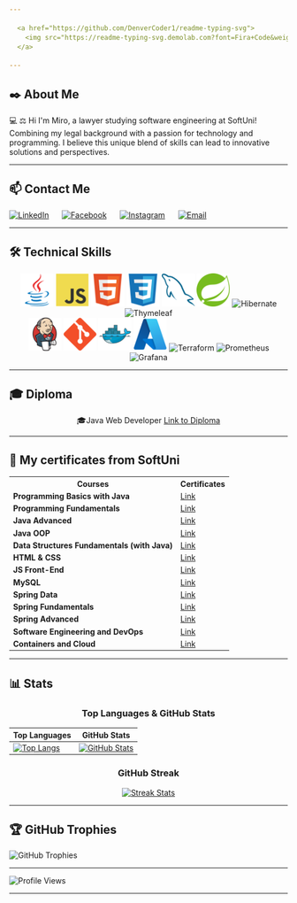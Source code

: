 ```yaml
---
 
  <a href="https://github.com/DenverCoder1/readme-typing-svg">
    <img src="https://readme-typing-svg.demolab.com?font=Fira+Code&weight=600&size=36&duration=6000&pause=1000&color=1A77F2&center=true&vCenter=true&width=1000&height=66&lines=Greetings+%F0%9F%91%8B+I'm+Miroslav+Nedev%21">
  </a>

---
```


## ✒️ About Me
💻 ⚖ Hi I'm Miro, a lawyer studying software engineering at SoftUni! Combining my legal background with a passion for technology and programming. I believe this unique blend of skills can lead to innovative solutions and perspectives.

---

## 📫 Contact Me

[![LinkedIn](https://img.icons8.com/color/48/000000/linkedin.png)](https://www.linkedin.com/in/miroslav-nedev-329045298)&nbsp;&nbsp;&nbsp;&nbsp;&nbsp;
[![Facebook](https://img.icons8.com/color/48/000000/facebook.png)](https://www.facebook.com/miroslav.nedev.96/)&nbsp;&nbsp;&nbsp;&nbsp;&nbsp;
[![Instagram](https://img.icons8.com/color/48/000000/instagram-new.png)](https://www.instagram.com/miroslav_nedev/)&nbsp;&nbsp;&nbsp;&nbsp;&nbsp;
[![Email](https://img.icons8.com/color/48/000000/email.png)](mailto:miroslav.en.nedev@gmail.com)&nbsp;&nbsp;&nbsp;&nbsp;&nbsp;

---

## 🛠️ Technical Skills
<div align="center">
  
  <img src="https://github.com/devicons/devicon/raw/v2.14.0/icons/java/java-original.svg" alt="Java" width="60" height="60">
  <img src="https://github.com/devicons/devicon/raw/v2.14.0/icons/javascript/javascript-original.svg" alt="JavaScript" width="60" height="60">
  <img src="https://github.com/devicons/devicon/raw/v2.14.0/icons/html5/html5-original.svg" alt="HTML" width="60" height="60">
  <img src="https://github.com/devicons/devicon/raw/v2.14.0/icons/css3/css3-original.svg" alt="CSS" width="60" height="60">
  <img src="https://github.com/devicons/devicon/raw/v2.14.0/icons/mysql/mysql-original.svg" alt="MySQL" width="60" height="60">
  <img src="https://github.com/devicons/devicon/raw/v2.14.0/icons/spring/spring-original.svg" alt="Spring" width="60" height="60">
  <img src="https://cdn.jsdelivr.net/gh/devicons/devicon/icons/hibernate/hibernate-original.svg" alt="Hibernate" width="60" height="60">
  <img src="https://www.thymeleaf.org/images/thymeleaf.png" alt="Thymeleaf" width="60" height="60">
  <br>
  <img src="https://github.com/devicons/devicon/raw/v2.14.0/icons/jenkins/jenkins-original.svg" alt="Jenkins" width="60" height="60">
  <img src="https://github.com/devicons/devicon/raw/v2.14.0/icons/git/git-original.svg" alt="Git" width="60" height="60">
  <img src="https://github.com/devicons/devicon/raw/v2.14.0/icons/docker/docker-original.svg" alt="Docker" width="60" height="60">
  <img src="https://github.com/devicons/devicon/raw/v2.14.0/icons/azure/azure-original.svg" alt="Azure" width="60" height="60">
  <img src="https://cdn.jsdelivr.net/gh/devicons/devicon/icons/terraform/terraform-original.svg" alt="Terraform" width="60" height="60">
  <img src="https://cdn.jsdelivr.net/gh/devicons/devicon/icons/prometheus/prometheus-original.svg" alt="Prometheus" width="60" height="60">
  <img src="https://cdn.jsdelivr.net/gh/devicons/devicon/icons/grafana/grafana-original.svg" alt="Grafana" width="60" height="60">
</div>

---

## 🎓 Diploma

 <div align="center">
 🎓Java Web Developer <a href="https://softuni.bg/certificates/details/229890/b7159eec">Link to Diploma</a>
</div>

---

## 📄 My certificates from SoftUni

<div align="center">

<table>
  <tr>
    <th>Courses</th>
    <th>Certificates</th>
  </tr>
  <tr>
    <td><b>Programming Basics with Java</b></td>
    <td><a href="https://softuni.bg/certificates/details/143565/8be11c3b">Link</a></td>
  </tr>
  <tr>
    <td><b>Programming Fundamentals</b></td>
    <td><a href="https://softuni.bg/certificates/details/167553/e33ce948">Link</a></td>
  </tr>
  <tr>
    <td><b>Java Advanced</b></td>
    <td><a href="https://softuni.bg/certificates/details/174490/fa6e2c97">Link</a></td>
  </tr>
  <tr>
    <td><b>Java OOP</b></td>
    <td><a href="https://softuni.bg/certificates/details/181384/8f2c8b6b">Link</a></td>
  </tr>
  <tr>
    <td><b>Data Structures Fundamentals (with Java)</b></td>
    <td><a href="https://softuni.bg/certificates/details/188062/d77d4f65">Link</a></td>
  </tr>
  <tr>
    <td><b>HTML & CSS</b></td>
    <td><a href="https://softuni.bg/certificates/details/190670/63b5b006">Link</a></td>
  </tr>
  <tr>
    <td><b>JS Front-End</b></td>
    <td><a href="https://softuni.bg/certificates/details/199089/a87c963e">Link</a></td>
  </tr>
  <tr>
    <td><b>MySQL</b></td>
    <td><a href="https://softuni.bg/certificates/details/202766/b1a76e05">Link</a></td>
  </tr>
  <tr>
    <td><b>Spring Data</b></td>
    <td><a href="https://softuni.bg/certificates/details/209333/2d43a525">Link</a></td>
  </tr>
  <tr>
    <td><b>Spring Fundamentals</b></td>
    <td><a href="https://softuni.bg/certificates/details/219319/0017c4d1">Link</a></td>
  </tr>
  <tr>
    <td><b>Spring Advanced</b></td>
    <td><a href="https://softuni.bg/certificates/details/223329/ddeee510">Link</a></td>
  </tr>
    <tr>
    <td><b>Software Engineering and DevOps</b></td>
    <td><a href="https://softuni.bg/certificates/details/229460/37efdc5c">Link</a></td>
  </tr>
  <tr>
    <td><b>Containers and Cloud</b></td>
    <td><a href="https://softuni.bg/certificates/details/232850/87cd2c11">Link</a></td>
  </tr>
</table>

</div>

---

## 📊 Stats

<div align="center">
  
### Top Languages & GitHub Stats
  
| Top Languages | GitHub Stats |
|---|---|
| [![Top Langs](https://github-readme-stats.vercel.app/api/top-langs/?username=pylapp&layout=donut&langs_count=7&theme=dark)](https://github.com/Nedev-Miroslav/github-readme-stats) | [![GitHub Stats](https://github-readme-stats.vercel.app/api?username=Nedev-Miroslav&show_icons=true&include_all_commits=true&theme=dark&layout=compact&rank_icon=github)](https://github.com/Nedev-Miroslav/github-readme-stats) |

</div>

<div align="center">

### GitHub Streak

[![Streak Stats](http://github-readme-streak-stats.herokuapp.com?user=Nedev-Miroslav&theme=dark&layout=compact)](https://github.com/Nedev-Miroslav)

</div>

---

## 🏆 GitHub Trophies
![GitHub Trophies](https://github-profile-trophy.vercel.app/?username=Nedev-Miroslav&column=8&theme=onedark)

---

![Profile Views](https://komarev.com/ghpvc/?username=Nedev-Miroslav)

---
